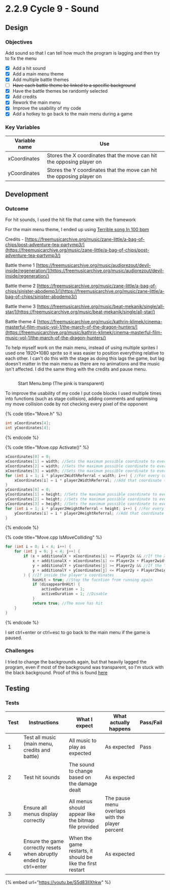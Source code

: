 # 2.2.9 Cycle 9 - Sound

## Design

### Objectives

Add sound so that I can tell how much the program is lagging and then try to fix the menu

* [x] Add a hit sound
* [x] Add a main menu theme
* [x] Add multiple battle themes
* [ ] ~~Have each battle theme be linked to a specific background~~
* [x] Have the battle themes be randomly selected
* [x] Add credits
* [x] Rework the main menu
* [x] Improve the usability of my code
* [x] Add a hotkey to go back to the main menu during a game

### Key Variables

| Variable name | Use                                                                   |
| ------------- | --------------------------------------------------------------------- |
| xCoordinates  | Stores the X coordinates that the move can hit the opposing player on |
| yCoordinates  | Stores the Y coordinates that the move can hit the opposing player on |

## Development

### Outcome

For hit sounds, I used the hit file that came with the framework

For the main menu theme, I ended up using [Terrible song In 100 bpm](https://freemusicarchive.org/music/lundstroem/songs-i-regard-terrible/terrible-song-in-100-bpm/)

Credits - [https://freemusicarchive.org/music/zane-little/a-bag-of-chips/post-adventure-tea-partymp3/](https://freemusicarchive.org/music/zane-little/a-bag-of-chips/post-adventure-tea-partymp3/)

Battle theme 1 [https://freemusicarchive.org/music/audiorezout/devil-inside/regeneration/](https://freemusicarchive.org/music/audiorezout/devil-inside/regeneration/)

Battle theme 2 [https://freemusicarchive.org/music/zane-little/a-bag-of-chips/sinister-abodemp3/](https://freemusicarchive.org/music/zane-little/a-bag-of-chips/sinister-abodemp3/)

Battle theme 3 [https://freemusicarchive.org/music/beat-mekanik/single/all-star/](https://freemusicarchive.org/music/beat-mekanik/single/all-star/)

Battle theme 4 [https://freemusicarchive.org/music/kathrin-klimek/cinema-masterful-film-music-vol-1/the-march-of-the-dragon-hunters/](https://freemusicarchive.org/music/kathrin-klimek/cinema-masterful-film-music-vol-1/the-march-of-the-dragon-hunters/)

To help myself work on the main menu, instead of using multiple sprites I used one 1920\*1080 sprite so it was easier to position everything relative to each other. I can't do this with the stage as doing this lags the game, but lag doesn't matter in the main menu as there are no animations and the music isn't affected. I did the same thing with the credits and pause menu.

<figure><img src="../.gitbook/assets/Start Menu.bmp" alt=""><figcaption><p>Start Menu.bmp (The pink is transparent)</p></figcaption></figure>

To improve the usability of my code I put code blocks I used multiple times into functions (such as stage collision), adding comments and optimising my move collision code by not checking every pixel of the opponent

{% code title="Move.h" %}
```cpp
int xCoordinates[4];
int yCoordinates[4];
```
{% endcode %}

{% code title="Move.cpp Activate()" %}
```cpp
xCoordinates[0] = 0;
xCoordinates[1] = width; //Sets the maximum possible coordinate to every value that can obtain it
xCoordinates[2] = width; //Sets the maximum possible coordinate to every value that can obtain it
xCoordinates[3] = width; //Sets the maximum possible coordinate to every value that can obtain it
for (int i = 1; i * player2WidthReferral < width; i++) { //For every coordinate that fits inside the player's width
	xCoordinates[i] = i * player2WidthReferral; //Add that coordinate to an array
}
yCoordinates[0] = 0;
yCoordinates[1] = height; //Sets the maximum possible coordinate to every value that can obtain it
yCoordinates[2] = height; //Sets the maximum possible coordinate to every value that can obtain it
yCoordinates[3] = height; //Sets the maximum possible coordinate to every value that can obtain it
for (int i = 1; i * player2HeightReferral < height; i++) { //For every coordinate that fits inside the player's height
	yCoordinates[i] = i * player2HeightReferral; //Add that coordinate to an array
}
```
{% endcode %}

{% code title="Move.cpp IsMoveColliding" %}
```cpp
for (int i = 0; i < 4; i++) {
	for (int j = 0; j < 4; j++) {
		if (x + additionalX + xCoordinates[i] >= Player2x && //If the X coordinate is greater than the player's
			x + additionalX + xCoordinates[i] <= Player2x + Player2width && //If the x coordinate is less than the player's plus their width
			y + additionalY + yCoordinates[j] >= Player2y && //If the Y coordniate is greater than the player's
			y + additionalY + yCoordinates[j] <= Player2y + Player2height //If the y coordinate is les than the player's plus their height
		) { //If inside the player's coordinates
			hasHit = true; //Stop the fucntion from running again
			if (disappearOnHit) {
				activeDuration = 1;
				activeDuration = 1; //Disable
			}
			return true; //The move has hit
	}
}
```
{% endcode %}

I set ctrl+enter or ctrl+esc to go back to the main menu if the game is paused.

### Challenges

I tried to change the backgrounds again, but that heavily lagged the program, even if most of the background was transparent, so I'm stuck with the black background. Proof of this is found [here](https://github.com/17b23802/Blanchard-Jamie-Project-Result/releases/tag/Cycle9MapSelection)

## Testing

### Tests

| Test | Instructions                                                       | What I expect                                               | What actually happens                           | Pass/Fail |
| ---- | ------------------------------------------------------------------ | ----------------------------------------------------------- | ----------------------------------------------- | --------- |
| 1    | Test all music (main menu, credits and battle)                     | All music to play as expected                               | As expected                                     | Pass      |
| 2    | Test hit sounds                                                    | The sound to change based on the damage dealt               | As expected                                     |           |
| 3    | Ensure all menus display correctly                                 | All menus should appear like the bitmap file provided       | The pause menu overlaps with the player percent |           |
| 4    | Ensure the game correctly resets when abruptly ended by ctrl+enter | When the game restarts, it should be like the first restart | As expected                                     |           |

{% embed url="https://youtu.be/S5d83llXhkw" %}

